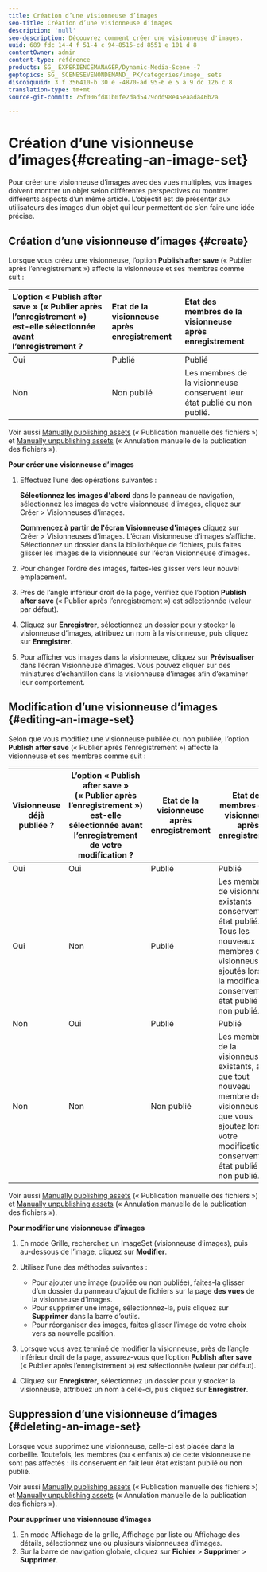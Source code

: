```yaml
---
title: Création d’une visionneuse d’images
seo-title: Création d’une visionneuse d’images
description: 'null'
seo-description: Découvrez comment créer une visionneuse d'images.
uuid: 689 fdc 14-4 f 51-4 c 94-8515-cd 8551 e 101 d 8
contentOwner: admin
content-type: référence
products: SG_ EXPERIENCEMANAGER/Dynamic-Media-Scene -7
geptopics: SG_ SCENESEVENONDEMAND_ PK/categories/image_ sets
discoiquuid: 3 f 356410-b 30 e -4870-ad 95-6 e 5 a 9 dc 126 c 8
translation-type: tm+mt
source-git-commit: 75f006fd81b0fe2dad5479cdd98e45eaada46b2a

---
```



# Création d’une visionneuse d’images{#creating-an-image-set}

Pour créer une visionneuse d’images avec des vues multiples, vos images doivent montrer un objet selon différentes perspectives ou montrer différents aspects d’un même article. L’objectif est de présenter aux utilisateurs des images d’un objet qui leur permettent de s’en faire une idée précise.

## Création d’une visionneuse d’images {#create}

Lorsque vous créez une visionneuse, l’option **Publish after save** (« Publier après l’enregistrement ») affecte la visionneuse et ses membres comme suit :

| L’option « Publish after save » (« Publier après l’enregistrement ») est-elle sélectionnée avant l’enregistrement ? | Etat de la visionneuse après enregistrement | Etat des membres de la visionneuse après enregistrement |
|:--- |:--- |:--- |
| Oui | Publié | Publié |
| Non | Non publié | Les membres de la visionneuse conservent leur état publié ou non publié. |

Voir aussi [Manually publishing assets](publishing-files.md#manually_publishing_assets) (« Publication manuelle des fichiers ») et [Manually unpublishing assets](publishing-files.md#manually_unpublishing_assets) (« Annulation manuelle de la publication des fichiers »).

**Pour créer une visionneuse d’images**

1. Effectuez l’une des opérations suivantes :

   **Sélectionnez les images d'abord** dans le panneau de navigation, sélectionnez les images de votre visionneuse d'images, cliquez sur Créer &gt; Visionneuses d'images.

   **Commencez à partir de l'écran Visionneuse d'images** cliquez sur Créer &gt; Visionneuses d'images. L’écran Visionneuse d’images s’affiche. Sélectionnez un dossier dans la bibliothèque de fichiers, puis faites glisser les images de la visionneuse sur l’écran Visionneuse d’images.

1. Pour changer l’ordre des images, faites-les glisser vers leur nouvel emplacement.
1. Près de l’angle inférieur droit de la page, vérifiez que l’option **Publish after save** (« Publier après l’enregistrement ») est sélectionnée (valeur par défaut).
1. Cliquez sur **Enregistrer**, sélectionnez un dossier pour y stocker la visionneuse d’images, attribuez un nom à la visionneuse, puis cliquez sur **Enregistrer**.
1. Pour afficher vos images dans la visionneuse, cliquez sur **Prévisualiser** dans l’écran Visionneuse d’images. Vous pouvez cliquer sur des miniatures d’échantillon dans la visionneuse d’images afin d’examiner leur comportement.

## Modification d’une visionneuse d’images {#editing-an-image-set}

Selon que vous modifiez une visionneuse publiée ou non publiée, l’option **Publish after save** (« Publier après l’enregistrement ») affecte la visionneuse et ses membres comme suit :

| Visionneuse déjà publiée ? | L’option « Publish after save » (« Publier après l’enregistrement ») est-elle sélectionnée avant l’enregistrement de votre modification ? | Etat de la visionneuse après enregistrement | Etat des membres de la visionneuse après enregistrement |
|--- |--- |--- |--- |
| Oui | Oui | Publié | Publié |
| Oui | Non | Publié | Les membres de visionneuse existants conservent leur état publié. Tous les nouveaux membres de la visionneuse ajoutés lors de la modification conservent leur état publié ou non publié. |
| Non | Oui | Publié | Publié |
| Non | Non | Non publié | Les membres de la visionneuse existants, ainsi que tout nouveau membre de la visionneuse que vous ajoutez lors de votre modification conservent leur état publié ou non publié. |

Voir aussi [Manually publishing assets](publishing-files.md#manually_publishing_assets) (« Publication manuelle des fichiers ») et [Manually unpublishing assets](publishing-files.md#manually_unpublishing_assets) (« Annulation manuelle de la publication des fichiers »).

**Pour modifier une visionneuse d’images**

1. En mode Grille, recherchez un ImageSet (visionneuse d’images), puis au-dessous de l’image, cliquez sur **Modifier**.
1. Utilisez l’une des méthodes suivantes :

   * Pour ajouter une image (publiée ou non publiée), faites-la glisser d’un dossier du panneau d’ajout de fichiers sur la page **des vues** de la visionneuse d’images.
   * Pour supprimer une image, sélectionnez-la, puis cliquez sur **Supprimer** dans la barre d’outils.
   * Pour réorganiser des images, faites glisser l’image de votre choix vers sa nouvelle position.

1. Lorsque vous avez terminé de modifier la visionneuse, près de l’angle inférieur droit de la page, assurez-vous que l’option **Publish after save** (« Publier après l’enregistrement ») est sélectionnée (valeur par défaut).
1. Cliquez sur **Enregistrer**, sélectionnez un dossier pour y stocker la visionneuse, attribuez un nom à celle-ci, puis cliquez sur **Enregistrer**.

## Suppression d’une visionneuse d’images {#deleting-an-image-set}

Lorsque vous supprimez une visionneuse, celle-ci est placée dans la corbeille. Toutefois, les membres (ou « enfants ») de cette visionneuse ne sont pas affectés : ils conservent en fait leur état existant publié ou non publié.

Voir aussi [Manually publishing assets](publishing-files.md#manually_publishing_assets) (« Publication manuelle des fichiers ») et [Manually unpublishing assets](publishing-files.md#manually_unpublishing_assets) (« Annulation manuelle de la publication des fichiers »).

**Pour supprimer une visionneuse d’images**

1. En mode Affichage de la grille, Affichage par liste ou Affichage des détails, sélectionnez une ou plusieurs visionneuses d’images.
1. Sur la barre de navigation globale, cliquez sur **Fichier** &gt; **Supprimer** &gt; **Supprimer**.

